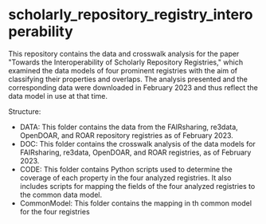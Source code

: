 # scholarly_repository_registry_interoperability

This repository contains the data and crosswalk analysis for the paper "Towards the Interoperability of Scholarly Repository Registries," which examined the data models of four prominent registries with the aim of classifying their properties and overlaps. The analysis presented and the corresponding data were downloaded in February 2023 and thus reflect the data model in use at that time.

Structure:
* DATA: This folder contains the data from the FAIRsharing, re3data, OpenDOAR, and ROAR repository registries as of February 2023.
* DOC: This folder contains the crosswalk analysis of the data models for FAIRsharing, re3data, OpenDOAR, and ROAR registries, as of February 2023.
* CODE: This folder contains Python scripts used to determine the coverage of each property in the four analyzed registries. It also includes scripts for mapping the fields of the four analyzed registries to the common data model.
* CommonModel: This folder contains the mapping in th common model for the four registries
